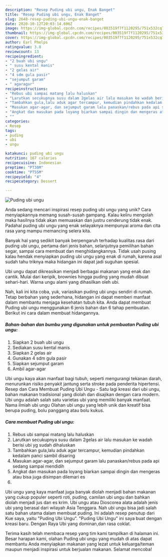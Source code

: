 ```yaml
---
description: "Resep Puding ubi ungu, Enak Banget"
title: "Resep Puding ubi ungu, Enak Banget"
slug: 2648-resep-puding-ubi-ungu-enak-banget
date: 2020-10-12T20:03:14.696Z
image: https://img-global.cpcdn.com/recipes/003519f7f1120295/751x532cq70/puding-ubi-ungu-foto-resep-utama.jpg
thumbnail: https://img-global.cpcdn.com/recipes/003519f7f1120295/751x532cq70/puding-ubi-ungu-foto-resep-utama.jpg
cover: https://img-global.cpcdn.com/recipes/003519f7f1120295/751x532cq70/puding-ubi-ungu-foto-resep-utama.jpg
author: Earl Phelps
ratingvalue: 3.8
reviewcount: 13
recipeingredient:
- "2 buah ubi ungu"
- " susu kental manis"
- "2 gelas air"
- "4 sdm gula pasir"
- "sejumput garam"
- " agaragar"
recipeinstructions:
- "Rebus ubi sampai matang lalu haluskan"
- "Larutkan secukupnya susu dalam 2gelas air lalu masukan ke wadah berisi ubi yg sudah dihaluskan"
- "Tambahkan gula,lalu aduk agar tercampur, kemudian pindahkan kedalam panci sambil disaring"
- "Masukan agar-agar, dan sejumput garam lalu panaskan/rebus pada api sedang sampai mendidih"
- "Angkat dan masukan pada loyang biarkan sampai dingin dan mengeras atau bisa juga disimpan dilemari es"
- ""
categories:
- Resep
tags:
- puding
- ubi
- ungu

katakunci: puding ubi ungu 
nutrition: 167 calories
recipecuisine: Indonesian
preptime: "PT30M"
cooktime: "PT55M"
recipeyield: "4"
recipecategory: Dessert

---
```



![Puding ubi ungu](https://img-global.cpcdn.com/recipes/003519f7f1120295/751x532cq70/puding-ubi-ungu-foto-resep-utama.jpg)

Anda sedang mencari inspirasi resep puding ubi ungu yang unik? Cara menyiapkannya memang susah-susah gampang. Kalau keliru mengolah maka hasilnya tidak akan memuaskan dan justru cenderung tidak enak. Padahal puding ubi ungu yang enak selayaknya mempunyai aroma dan cita rasa yang mampu memancing selera kita.

Banyak hal yang sedikit banyak berpengaruh terhadap kualitas rasa dari puding ubi ungu, pertama dari jenis bahan, selanjutnya pemilihan bahan segar, sampai cara membuat dan menghidangkannya. Tidak usah pusing kalau hendak menyiapkan puding ubi ungu yang enak di rumah, karena asal sudah tahu triknya maka hidangan ini dapat jadi suguhan spesial.

Ubi ungu dapat dikreasikan menjadi berbagai makanan yang enak dan cantik. Mulai dari keripik, brownies hingga puding yang mudah dibuat sehari-hari. Warna ungu alami yang dihasilkan oleh ubi.


Nah, kali ini kita coba, yuk, variasikan puding ubi ungu sendiri di rumah. Tetap berbahan yang sederhana, hidangan ini dapat memberi manfaat dalam membantu menjaga kesehatan tubuh kita. Anda dapat membuat Puding ubi ungu menggunakan 6 jenis bahan dan 6 tahap pembuatan. Berikut ini cara dalam membuat hidangannya.

<!--inarticleads1-->

##### Bahan-bahan dan bumbu yang digunakan untuk pembuatan Puding ubi ungu:

1. Siapkan 2 buah ubi ungu
1. Sediakan  susu kental manis
1. Siapkan 2 gelas air
1. Gunakan 4 sdm gula pasir
1. Siapkan sejumput garam
1. Ambil  agar-agar


Ubi ungu kaya akan manfaat bagi tubuh, seperti mengurangi tekanan darah, menurunkan risiko penyakit jantung serta stroke pada penderita hipertensi. Resep dan Cara Membuat Puding Ubi Ungu - Satu lagi kreasi dari ubi ungu, bahan makanan tradisional yang diolah dan disajikan dengan cara modern. Ubi ungu adalah salah satu varietas ubi yang memiliki banyak manfaat. Nama ilmiah ubi ungu Olahan ubi ungu yang lebih unik dan kreatif bisa berupa puding, bolu panggang atau bolu kukus. 

<!--inarticleads2-->

##### Cara membuat Puding ubi ungu:

1. Rebus ubi sampai matang lalu haluskan
1. Larutkan secukupnya susu dalam 2gelas air lalu masukan ke wadah berisi ubi yg sudah dihaluskan
1. Tambahkan gula,lalu aduk agar tercampur, kemudian pindahkan kedalam panci sambil disaring
1. Masukan agar-agar, dan sejumput garam lalu panaskan/rebus pada api sedang sampai mendidih
1. Angkat dan masukan pada loyang biarkan sampai dingin dan mengeras atau bisa juga disimpan dilemari es
1. 


Ubi ungu yang kaya manfaat juga banyak diolah menjadi bahan makanan yang cukup populer seperti roti, puding, camilan ubi ungu dan bahkan diolah menjadi jus dan es krim. Ubi ungu atau Dioscorea alata adalah jenis ubi yang berasal dari wilayah Asia Tenggara. Nah ubi ungu bisa jadi salah satu bahan utama dalam membuat puding. Ini adalah resep penutup dari Kue saya, yaitu &#34;Puding Ubi Ungu&#34;. &#34;Puding Ubi Ungu&#34; ini saya buat dengan kreasi baru. Dengan Raya Ubi yang dominan,dan rasa coklat. 

Terima kasih telah membaca resep yang tim kami tampilkan di halaman ini. Besar harapan kami, olahan Puding ubi ungu yang mudah di atas dapat membantu Anda menyiapkan makanan yang lezat untuk keluarga/teman maupun menjadi inspirasi untuk berjualan makanan. Selamat mencoba!
